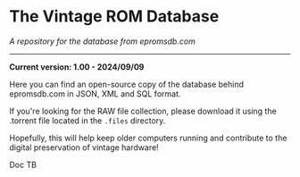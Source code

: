 # The Vintage ROM Database
*A repository for the database from epromsdb.com*

---

**Current version: 1.00 - 2024/09/09**

Here you can find an open-source copy of the database behind epromsdb.com in JSON, XML and SQL format.

If you're looking for the RAW file collection, please download it using the .torrent file located in the ```.files``` directory.

Hopefully, this will help keep older computers running and contribute to the digital preservation of vintage hardware!

Doc TB

